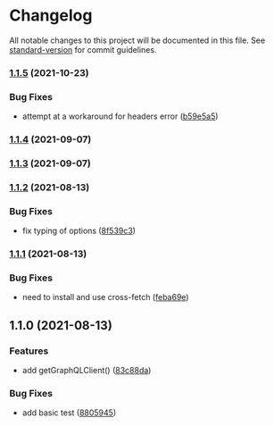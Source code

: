 # Changelog

All notable changes to this project will be documented in this file. See [standard-version](https://github.com/conventional-changelog/standard-version) for commit guidelines.

### [1.1.5](https://github.com/stevecaldwell77/graphql-request-appsync-iam-js/compare/v1.1.4...v1.1.5) (2021-10-23)


### Bug Fixes

* attempt at a workaround for headers error ([b59e5a5](https://github.com/stevecaldwell77/graphql-request-appsync-iam-js/commit/b59e5a594bc4e8b271777f50acea19011de65135))

### [1.1.4](https://github.com/stevecaldwell77/graphql-request-appsync-iam-js/compare/v1.1.3...v1.1.4) (2021-09-07)

### [1.1.3](https://github.com/stevecaldwell77/graphql-request-appsync-iam-js/compare/v1.1.2...v1.1.3) (2021-09-07)

### [1.1.2](https://github.com/stevecaldwell77/graphql-request-appsync-iam-js/compare/v1.1.1...v1.1.2) (2021-08-13)


### Bug Fixes

* fix typing of options ([8f539c3](https://github.com/stevecaldwell77/graphql-request-appsync-iam-js/commit/8f539c33f1a8d0d1a01762ec4674dcb5667b1a57))

### [1.1.1](https://github.com/stevecaldwell77/graphql-request-appsync-iam-js/compare/v1.1.0...v1.1.1) (2021-08-13)


### Bug Fixes

* need to install and use cross-fetch ([feba69e](https://github.com/stevecaldwell77/graphql-request-appsync-iam-js/commit/feba69e2ff58292250dad1bd60b4330ccf02b2e1))

## 1.1.0 (2021-08-13)


### Features

* add getGraphQLClient() ([83c88da](https://github.com/stevecaldwell77/graphql-request-appsync-iam-js/commit/83c88da0b69566bbf88285dd3e1969fef3af0749))


### Bug Fixes

* add basic test ([8805945](https://github.com/stevecaldwell77/graphql-request-appsync-iam-js/commit/8805945043a8da60851d0dc176642df3a032a61e))
